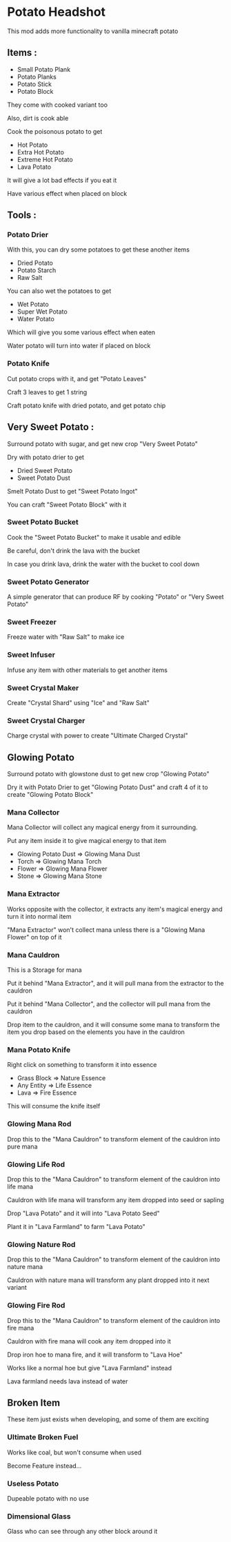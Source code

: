 # Potato Headshot

This mod adds more functionality to vanilla minecraft potato



## Items :
- Small Potato Plank
- Potato Planks
- Potato Stick
- Potato Block

They come with cooked variant too

Also, dirt is cook able

Cook the poisonous potato to get
- Hot Potato
- Extra Hot Potato
- Extreme Hot Potato
- Lava Potato

It will give a lot bad effects if you eat it

Have various effect when placed on block



## Tools :

### Potato Drier

With this, you can dry some potatoes to get these another items
- Dried Potato
- Potato Starch
- Raw Salt

You can also wet the potatoes to get
- Wet Potato
- Super Wet Potato
- Water Potato

Which will give you some various effect when eaten

Water potato will turn into water if placed on block

### Potato Knife

Cut potato crops with it, and get "Potato Leaves"

Craft 3 leaves to get 1 string

Craft potato knife with dried potato, and get potato chip



## Very Sweet Potato :
Surround potato with sugar, and get new crop "Very Sweet Potato"

Dry with potato drier to get
- Dried Sweet Potato
- Sweet Potato Dust

Smelt Potato Dust to get "Sweet Potato Ingot"

You can craft "Sweet Potato Block" with it

### Sweet Potato Bucket
Cook the "Sweet Potato Bucket" to make it usable and edible

Be careful, don't drink the lava with the bucket

In case you drink lava, drink the water with the bucket to cool down

### Sweet Potato Generator
A simple generator that can produce RF by cooking "Potato" or "Very Sweet Potato"

### Sweet Freezer
Freeze water with "Raw Salt" to make ice

### Sweet Infuser
Infuse any item with other materials to get another items

### Sweet Crystal Maker
Create "Crystal Shard" using "Ice" and "Raw Salt"

### Sweet Crystal Charger
Charge crystal with power to create "Ultimate Charged Crystal"


## Glowing Potato
Surround potato with glowstone dust to get new crop "Glowing Potato"

Dry it with Potato Drier to get "Glowing Potato Dust" and craft 4 of it to create "Glowing Potato Block"

### Mana Collector
Mana Collector will collect any magical energy from it surrounding.

Put any item inside it to give magical energy to that item

- Glowing Potato Dust => Glowing Mana Dust
- Torch => Glowing Mana Torch
- Flower => Glowing Mana Flower
- Stone => Glowing Mana Stone

### Mana Extractor
Works opposite with the collector, it extracts any item's magical energy and turn it into normal item

"Mana Extractor" won't collect mana unless there is a "Glowing Mana Flower" on top of it

### Mana Cauldron
This is a Storage for mana

Put it behind "Mana Extractor", and it will pull mana from the extractor to the cauldron

Put it behind "Mana Collector", and the collector will pull mana from the cauldron

Drop item to the cauldron, and it will consume some mana to transform the item you drop
based on the elements you have in the cauldron

### Mana Potato Knife
Right click on something to transform it into essence

- Grass Block => Nature Essence
- Any Entity => Life Essence
- Lava => Fire Essence

This will consume the knife itself

### Glowing Mana Rod
Drop this to the "Mana Cauldron" to transform element of the cauldron into pure mana

### Glowing Life Rod
Drop this to the "Mana Cauldron" to transform element of the cauldron into life mana

Cauldron with life mana will transform any item dropped into seed or sapling

Drop "Lava Potato" and it will into "Lava Potato Seed"

Plant it in "Lava Farmland" to farm "Lava Potato"

### Glowing Nature Rod
Drop this to the "Mana Cauldron" to transform element of the cauldron into nature mana

Cauldron with nature mana will transform any plant dropped into it next variant

### Glowing Fire Rod
Drop this to the "Mana Cauldron" to transform element of the cauldron into fire mana

Cauldron with fire mana will cook any item dropped into it

Drop iron hoe to mana fire, and it will transform to "Lava Hoe"

Works like a normal hoe but give "Lava Farmland" instead

Lava farmland needs lava instead of water



## Broken Item

These item just exists when developing, and some of them are exciting

### Ultimate Broken Fuel
Works like coal, but won't consume when used

Become Feature instead...

### Useless Potato
Dupeable potato with no use

### Dimensional Glass
Glass who can see through any other block around it
